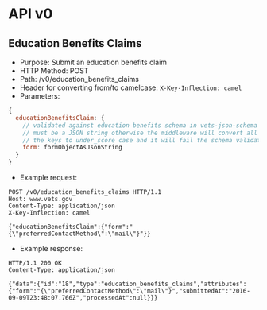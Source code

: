 # API v0

## Education Benefits Claims
* Purpose: Submit an education benefits claim
* HTTP Method: POST
* Path: /v0/education_benefits_claims
* Header for converting from/to camelcase: `X-Key-Inflection: camel`
* Parameters:
```javascript
{
  educationBenefitsClaim: {
    // validated against education benefits schema in vets-json-schema
    // must be a JSON string otherwise the middleware will convert all
    // the keys to under_score case and it will fail the schema validation
    form: formObjectAsJsonString 
  }
}
```
* Example request:
```
POST /v0/education_benefits_claims HTTP/1.1
Host: www.vets.gov
Content-Type: application/json
X-Key-Inflection: camel

{"educationBenefitsClaim":{"form":"{\"preferredContactMethod\":\"mail\"}"}}
```
* Example response:
```
HTTP/1.1 200 OK
Content-Type: application/json

{"data":{"id":"18","type":"education_benefits_claims","attributes":{"form":"{\"preferredContactMethod\":\"mail\"}","submittedAt":"2016-09-09T23:48:07.766Z","processedAt":null}}}
```

